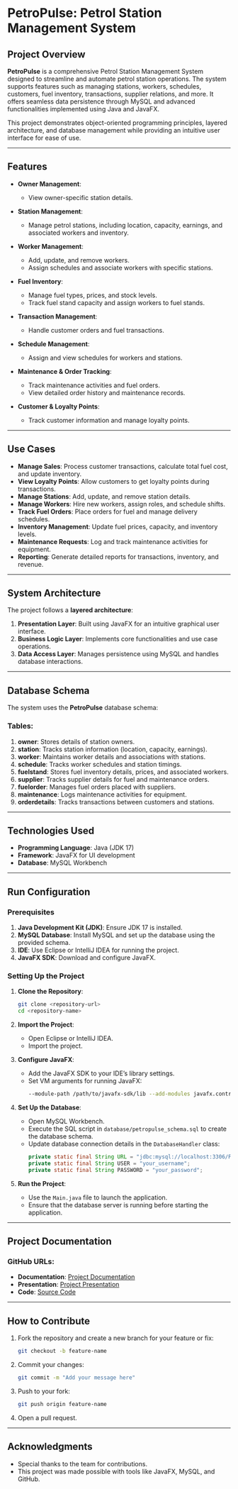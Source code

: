 # **PetroPulse: Petrol Station Management System**

## **Project Overview**
**PetroPulse** is a comprehensive Petrol Station Management System designed to streamline and automate petrol station operations. The system supports features such as managing stations, workers, schedules, customers, fuel inventory, transactions, supplier relations, and more. It offers seamless data persistence through MySQL and advanced functionalities implemented using Java and JavaFX.

This project demonstrates object-oriented programming principles, layered architecture, and database management while providing an intuitive user interface for ease of use.

---

## **Features**
- **Owner Management**:
  - View owner-specific station details.
  
- **Station Management**:
  - Manage petrol stations, including location, capacity, earnings, and associated workers and inventory.

- **Worker Management**:
  - Add, update, and remove workers.
  - Assign schedules and associate workers with specific stations.

- **Fuel Inventory**:
  - Manage fuel types, prices, and stock levels.
  - Track fuel stand capacity and assign workers to fuel stands.

- **Transaction Management**:
  - Handle customer orders and fuel transactions.

- **Schedule Management**:
  - Assign and view schedules for workers and stations.
  
- **Maintenance & Order Tracking**:
  - Track maintenance activities and fuel orders.
  - View detailed order history and maintenance records.

- **Customer & Loyalty Points**:
  - Track customer information and manage loyalty points.

---

## **Use Cases**
- **Manage Sales**: Process customer transactions, calculate total fuel cost, and update inventory.
- **View Loyalty Points**: Allow customers to get loyalty points during transactions.
- **Manage Stations**: Add, update, and remove station details.
- **Manage Workers**: Hire new workers, assign roles, and schedule shifts.
- **Track Fuel Orders**: Place orders for fuel and manage delivery schedules.
- **Inventory Management**: Update fuel prices, capacity, and inventory levels.
- **Maintenance Requests**: Log and track maintenance activities for equipment.
- **Reporting**: Generate detailed reports for transactions, inventory, and revenue.

---

## **System Architecture**
The project follows a **layered architecture**:
1. **Presentation Layer**: Built using JavaFX for an intuitive graphical user interface.
2. **Business Logic Layer**: Implements core functionalities and use case operations.
3. **Data Access Layer**: Manages persistence using MySQL and handles database interactions.

---

## **Database Schema**
The system uses the **PetroPulse** database schema:

### Tables:
1. **owner**: Stores details of station owners.
2. **station**: Tracks station information (location, capacity, earnings).
3. **worker**: Maintains worker details and associations with stations.
4. **schedule**: Tracks worker schedules and station timings.
5. **fuelstand**: Stores fuel inventory details, prices, and associated workers.
6. **supplier**: Tracks supplier details for fuel and maintenance orders.
7. **fuelorder**: Manages fuel orders placed with suppliers.
8. **maintenance**: Logs maintenance activities for equipment.
9. **orderdetails**: Tracks transactions between customers and stations.

---

## **Technologies Used**
- **Programming Language**: Java (JDK 17)
- **Framework**: JavaFX for UI development
- **Database**: MySQL Workbench

---

## **Run Configuration**
### Prerequisites
1. **Java Development Kit (JDK)**: Ensure JDK 17 is installed.
2. **MySQL Database**: Install MySQL and set up the database using the provided schema.
3. **IDE**: Use Eclipse or IntelliJ IDEA for running the project.
4. **JavaFX SDK**: Download and configure JavaFX.

### Setting Up the Project
1. **Clone the Repository**:
   ```bash
   git clone <repository-url>
   cd <repository-name>
   ```
2. **Import the Project**:
   - Open Eclipse or IntelliJ IDEA.
   - Import the project.

3. **Configure JavaFX**:
   - Add the JavaFX SDK to your IDE’s library settings.
   - Set VM arguments for running JavaFX:
     ```bash
     --module-path /path/to/javafx-sdk/lib --add-modules javafx.controls,javafx.fxml
     ```

4. **Set Up the Database**:
   - Open MySQL Workbench.
   - Execute the SQL script in `database/petropulse_schema.sql` to create the database schema.
   - Update database connection details in the `DatabaseHandler` class:
     ```java
     private static final String URL = "jdbc:mysql://localhost:3306/PetroPulse";
     private static final String USER = "your_username";
     private static final String PASSWORD = "your_password";
     ```

5. **Run the Project**:
   - Use the `Main.java` file to launch the application.
   - Ensure that the database server is running before starting the application.

---

## **Project Documentation**
### GitHub URLs:
- **Documentation**: [Project Documentation](/tree/main/Documentation)
- **Presentation**: [Project Presentation](/tree/main/Presentation)
- **Code**: [Source Code](/tree/main/Source_Code)

---

## **How to Contribute**
1. Fork the repository and create a new branch for your feature or fix:
   ```bash
   git checkout -b feature-name
   ```
2. Commit your changes:
   ```bash
   git commit -m "Add your message here"
   ```
3. Push to your fork:
   ```bash
   git push origin feature-name
   ```
4. Open a pull request.

---

## **Acknowledgments**
- Special thanks to the team for contributions.
- This project was made possible with tools like JavaFX, MySQL, and GitHub.
